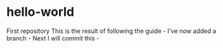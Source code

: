 # hello-world
First repository
This is the result of following the guide -
I've now added a branch -
Next I will commit this -
